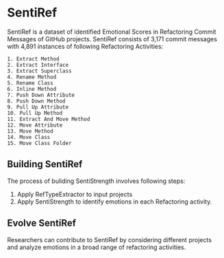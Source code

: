 # SentiRef

SentiRef is a dataset of identified Emotional Scores in Refactoring Commit Messages of GitHub projects. SentiRef consists of 3,171 commit messages with 4,891 instances of following Refactoring Activities:

    1. Extract Method
    2. Extract Interface
    3. Extract Superclass
    4. Rename Method
    5. Rename Class
    6. Inline Method
    7. Push Down Attribute
    8. Push Down Method
    9. Pull Up Attribute
    10. Pull Up Method
    11. Extract And Move Method
    12. Move Attribute
    13. Move Method
    14. Move Class
    15. Move Class Folder

Building SentiRef
--- 
The process of buliding SentiStrength involves following steps:
1. Apply RefTypeExtractor to input projects
2. Apply SentiStrength to identify emotions in each Refactoring activity.

Evolve SentiRef
---
Researchers can contribute to SentiRef by considering different projects and analyze emotions in a broad range of refactoring activities. 
